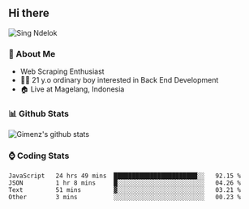 
## Hi there
 ![Sing Ndelok](https://komarev.com/ghpvc/?username=Gimenz&color=green)

### 👤 About Me
* Web Scraping Enthusiast
* 🤷‍♂️ 21 y.o ordinary boy interested in Back End Development
* 🏠 Live at Magelang, Indonesia 

### 📊 Github Stats
  <img alt="Gimenz's github stats" src="https://github-readme-stats.vercel.app/api?username=Gimenz&count_private=true&hide=issues&show_icons=true&include_all_commits=true&line_height=24&border_radius=0"/>

### ⌚ Coding Stats
<!--START_SECTION:waka-->

```text
JavaScript   24 hrs 49 mins  ███████████████████████░░   92.15 %
JSON         1 hr 8 mins     █░░░░░░░░░░░░░░░░░░░░░░░░   04.26 %
Text         51 mins         ▓░░░░░░░░░░░░░░░░░░░░░░░░   03.21 %
Other        3 mins          ░░░░░░░░░░░░░░░░░░░░░░░░░   00.23 %
```

<!--END_SECTION:waka-->

